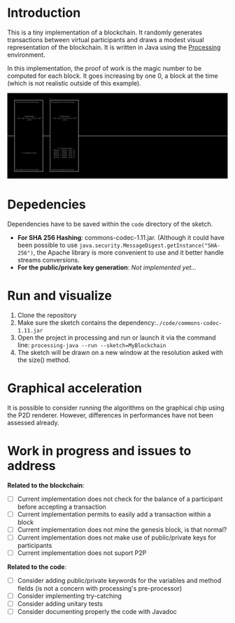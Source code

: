 # Introduction

This is a tiny implementation of a blockchain. It randomly generates transactions between virtual participants and draws a modest visual representation of the blockchain. It is written in Java using the [Processing](https://processing.org/) environment. 

In this implementation, the proof of work is the magic number to be computed for each block. It goes increasing by one 0, a block at the time (which is not realistic outside of this example).

![sketch_animation](./resources/animation.gif)

# Depedencies

Dependencies have to be saved within the `code` directory of the sketch.

* **For SHA 256 Hashing**: commons-codec-1.11.jar. (Although it could have been possible to use `java.security.MessageDigest.getInstance("SHA-256")`, the Apache library is more convenient to use and it better handle streams conversions.
* **For the public/private key generation**: *Not implemented yet...*

# Run and visualize

1. Clone the repository
1. Make sure the sketch contains the  dependency:`./code/commons-codec-1.11.jar` 
1. Open the project in processing and run or launch it via the command line:  `processing-java --run --sketch=MyBlockchain`
1. The sketch will be drawn on a new window at the resolution asked with the size() method.

# Graphical acceleration

It is possible to consider running the algorithms on the graphical chip using the P2D renderer. However, differences in performances have not been assessed already. 

# Work in progress and issues to address

**Related to the blockchain**:

- [ ] Current implementation does not check for the balance of a participant before accepting a transaction
- [ ] Current implementation permits to easily add a transaction within a block
- [ ] Current implementation does not mine the genesis block, is that normal?
- [ ] Current implementation does not make use of public/private keys for participants
- [ ] Current implementation does not suport P2P

**Related to the code**:

- [ ] Consider adding public/private keywords for the variables and method fields (is not a concern with processing's pre-processor)
- [ ] Consider implementing try-catching
- [ ] Consider adding unitary tests
- [ ] Consider documenting properly the code with Javadoc
